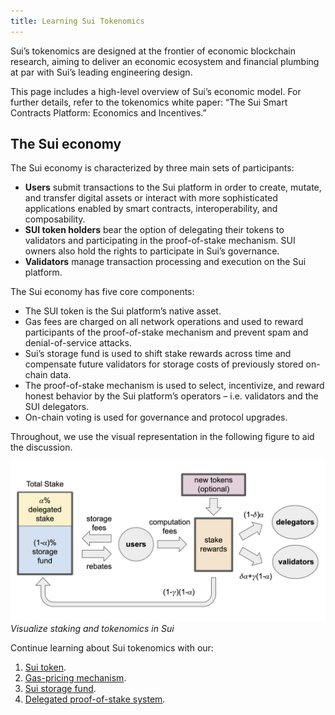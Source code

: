 ```yaml
---
title: Learning Sui Tokenomics
---
```


Sui’s tokenomics are designed at the frontier of economic blockchain research, aiming to deliver an economic ecosystem and financial plumbing at par with Sui’s leading engineering design. 

This page includes a high-level overview of Sui’s economic model. For further details, refer to the tokenomics white paper: “The Sui Smart Contracts Platform: Economics and Incentives.”


## The Sui economy

The Sui economy is characterized by three main sets of participants:

* **Users** submit transactions to the Sui platform in order to create, mutate, and transfer digital assets or interact with more sophisticated applications enabled by smart contracts, interoperability, and composability.
* **SUI token holders** bear the option of delegating their tokens to validators and participating in the proof-of-stake mechanism. SUI owners also hold the rights to participate in Sui’s governance.
* **Validators** manage transaction processing and execution on the Sui platform.

The Sui economy has five core components:

* The SUI token is the Sui platform’s native asset. 
* Gas fees are charged on all network operations and used to reward participants of the proof-of-stake mechanism and prevent spam and denial-of-service attacks.
* Sui’s storage fund is used to shift stake rewards across time and compensate future validators for storage costs of previously stored on-chain data.
* The proof-of-stake mechanism is used to select, incentivize, and reward honest behavior by the Sui platform’s operators – i.e. validators and the SUI delegators.
* On-chain voting is used for governance and protocol upgrades.

Throughout, we use the visual representation in the following figure to aid the discussion. 

![Sui tokenomics flow](../../../static/sui-tokenomics-flow.png "See staking and tokenomics in Sui")
*Visualize staking and tokenomics in Sui*

Continue learning about Sui tokenomics with our:
1. [Sui token](../tokenomics/sui-token.md).
1. [Gas-pricing mechanism](../tokenomics/gas-pricing.md).
1. [Sui storage fund](../tokenomics/storage-fund.md).
2. [Delegated proof-of-stake system](../tokenomics/proof-of-stake.md).
